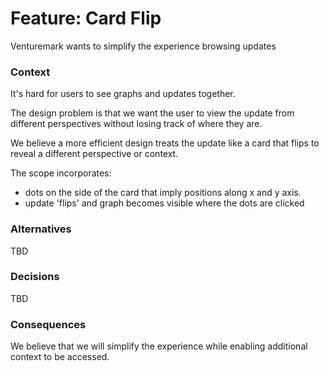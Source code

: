 # Feature: Card Flip

Venturemark wants to simplify the experience browsing updates

### Context

It's hard for users to see graphs and updates together.

The design problem is that we want the user to view the update from different perspectives without losing track of where they are.

We believe a more efficient design treats the update like a card that flips to reveal a different perspective or context.

The scope incorporates:

- dots on the side of the card that imply positions along x and y axis.
- update 'flips' and graph becomes visible where the dots are clicked

### Alternatives

TBD

### Decisions

TBD

### Consequences

We believe that we will simplify the experience while enabling additional context to be accessed.
